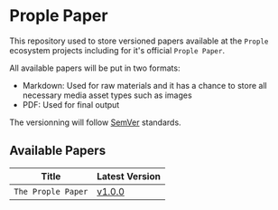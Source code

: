 # Prople Paper 

This repository used to store versioned papers available at the `Prople` ecosystem projects including for it's official `Prople Paper`.

All available papers will be put in two formats:

- Markdown: Used for raw materials and it has a chance to store all necessary media asset types such as images
- PDF: Used for final output

The versionning will follow [SemVer](https://semver.org/) standards.

## Available Papers

|   Title   | Latest Version    |
|   -----   | --------------    |
|   `The Prople Paper`  |   [v1.0.0](https://github.com/prople/paper/tree/main/the-prople-paper/v1.0.0) |